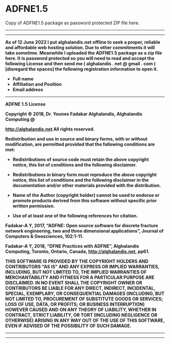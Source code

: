 # ADFNE1.5
Copy of ADFNE1.5 package as password protected ZIP file here.
<hr>
<hr>
<b>
As of 12 June 2022 I put alghalandis.net offline to seek a proper, reliable and affordable web hosting solution. Due to other commitments it will take sometime. Meanwhile I uploaded the ADFNE1.5 package as a zip file here. It is password protected so you will need to read and accept the following License and then send me ( alghalandis . net @ gmail . com ) [disregard the spaces] the following registration information to open it.

- Full name
- Affiliation and Position
- Email address

<hr>

ADFNE 1.5 License 

Copyright © 2018, Dr. Younes Fadakar Alghalandis, Alghalandis Computing @ 

http://alghalandis.net 
All rights reserved. 

Redistribution and use in source and binary forms, with or without modification,
are permitted provided that the following conditions are met: 

* Redistributions of source code must retain the above copyright notice, this 
list of conditions and the following disclaimer. 

* Redistributions in binary form must reproduce the above copyright notice, 
this list of conditions and the following disclaimer in the documentation and/or 
other materials provided with the distribution. 

* Name of the Author (copyright holder) cannot be used to endorse or promote 
products derived from this software without specific prior written permission. 

* Use of at least one of the following references for citation. 

Fadakar-A Y, 2017, “ADFNE: Open source software for discrete fracture network 
engineering, two and three dimensional applications”, Journal of Computers & 
Geosciences, 102:1-11. 

Fadakar-A Y, 2018, “DFNE Practices with ADFNE”, Alghalandis Computing, Toronto, 
Ontario, Canada, http://alghalandis.net, pp61. 

THIS SOFTWARE IS PROVIDED BY THE COPYRIGHT HOLDERS AND CONTRIBUTORS "AS IS" AND 
ANY EXPRESS OR IMPLIED WARRANTIES, INCLUDING, BUT NOT LIMITED TO, THE IMPLIED 
WARRANTIES OF MERCHANTABILITY AND FITNESS FOR A PARTICULAR PURPOSE ARE 
DISCLAIMED. IN NO EVENT SHALL THE COPYRIGHT OWNER OR CONTRIBUTORS BE LIABLE FOR 
ANY DIRECT, INDIRECT, INCIDENTAL, SPECIAL, EXEMPLARY, OR CONSEQUENTIAL DAMAGES 
(INCLUDING, BUT NOT LIMITED TO, PROCUREMENT OF SUBSTITUTE GOODS OR SERVICES; 
LOSS OF USE, DATA, OR PROFITS; OR BUSINESS INTERRUPTION) HOWEVER CAUSED AND ON 
ANY THEORY OF LIABILITY, WHETHER IN CONTRACT, STRICT LIABILITY, OR TORT 
(INCLUDING NEGLIGENCE OR OTHERWISE) ARISING IN ANY WAY OUT OF THE USE OF THIS 
SOFTWARE, EVEN IF ADVISED OF THE POSSIBILITY OF SUCH DAMAGE. 

</b>
<hr>
<hr>
